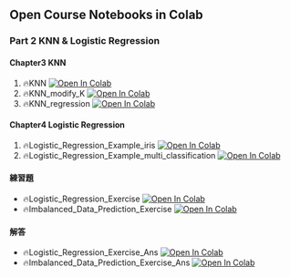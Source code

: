 ## Open Course Notebooks in Colab

### Part 2 KNN & Logistic Regression
#### Chapter3 KNN
1. 🔥KNN [![Open In Colab](https://colab.research.google.com/assets/colab-badge.svg)](https://colab.research.google.com/github/TA-aiacademy/course_3.0/blob/main/02_ML/part3/Chapter3/KNN.ipynb)
2. 🔥KNN_modify_K [![Open In Colab](https://colab.research.google.com/assets/colab-badge.svg)](https://colab.research.google.com/github/TA-aiacademy/course_3.0/blob/main/02_ML/part3/Chapter3/KNN_modify_K.ipynb)
3. 🔥KNN_regression [![Open In Colab](https://colab.research.google.com/assets/colab-badge.svg)](https://colab.research.google.com/github/TA-aiacademy/course_3.0/blob/main/02_ML/part3/Chapter3/KNN_regression.ipynb)
#### Chapter4 Logistic Regression
1. 🔥Logistic_Regression_Example_iris [![Open In Colab](https://colab.research.google.com/assets/colab-badge.svg)](https://colab.research.google.com/github/TA-aiacademy/course_3.0/blob/main/02_ML/part3/Chapter4/Logistic_Regression_Example_iris.ipynb)
2. 🔥Logistic_Regression_Example_multi_classification [![Open In Colab](https://colab.research.google.com/assets/colab-badge.svg)](https://colab.research.google.com/github/TA-aiacademy/course_3.0/blob/main/02_ML/part3/Chapter4/Logistic_Regression_Example_multi_classification.ipynb)
#### 練習題
- 🔥Logistic_Regression_Exercise [![Open In Colab](https://colab.research.google.com/assets/colab-badge.svg)](https://colab.research.google.com/github/TA-aiacademy/course_3.0/blob/main/02_ML/part3/Chapter4/Exercise/Logistic_Regression_Exercise.ipynb)
- 🔥Imbalanced_Data_Prediction_Exercise [![Open In Colab](https://colab.research.google.com/assets/colab-badge.svg)](https://colab.research.google.com/github/TA-aiacademy/course_3.0/blob/main/02_ML/part3/Chapter4/Exercise/Imbalanced_Data_Prediction_Exercise.ipynb)
#### 解答
- 🔥Logistic_Regression_Exercise_Ans [![Open In Colab](https://colab.research.google.com/assets/colab-badge.svg)](https://colab.research.google.com/github/TA-aiacademy/course_3.0/blob/main/02_ML/part3/Chapter4/Exercise/Ans/Logistic%20Regression%20Exercise%20Answer---Handwritten%20Digits.ipynb)
- 🔥Imbalanced_Data_Prediction_Exercise_Ans [![Open In Colab](https://colab.research.google.com/assets/colab-badge.svg)](https://colab.research.google.com/github/TA-aiacademy/course_3.0/blob/main/02_ML/part3/Chapter4/Exercise/Ans/Imbalanced%20Data%20Prediction%20Exercise%20Answer.ipynb)

